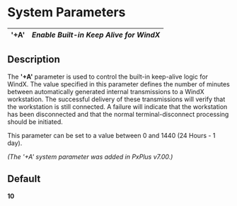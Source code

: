 # System Parameters

**'+A'** |  **_Enable Built-in Keep Alive for WindX_**  
---|---  
  
##  Description

The **'+A'** parameter is used to control the built-in keep-alive logic for WindX. The value specified in this parameter defines the number of minutes between automatically generated internal transmissions to a WindX workstation. The successful delivery of these transmissions will verify that the workstation is still connected. A failure will indicate that the workstation has been disconnected and that the normal terminal-disconnect processing should be initiated.

This parameter can be set to a value between 0 and 1440 (24 Hours - 1 day).

_(The '+A' system parameter was added in PxPlus v7.00.)_

##  Default

**10**

